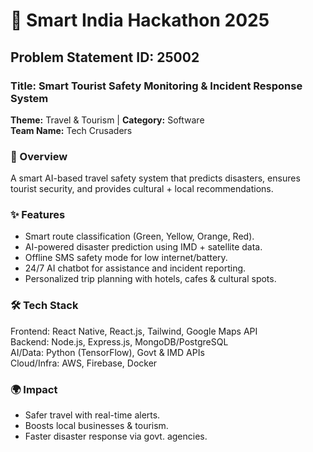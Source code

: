

# 🚀 Smart India Hackathon 2025  
## Problem Statement ID: 25002  
### Title: Smart Tourist Safety Monitoring & Incident Response System  
**Theme:** Travel & Tourism | **Category:** Software  
**Team Name:** Tech Crusaders  

### 📖 Overview  
A smart AI-based travel safety system that predicts disasters, ensures tourist security, and provides cultural + local recommendations.  

### ✨ Features  
- Smart route classification (Green, Yellow, Orange, Red).  
- AI-powered disaster prediction using IMD + satellite data.  
- Offline SMS safety mode for low internet/battery.  
- 24/7 AI chatbot for assistance and incident reporting.  
- Personalized trip planning with hotels, cafes & cultural spots.  

### 🛠 Tech Stack  
Frontend: React Native, React.js, Tailwind, Google Maps API  
Backend: Node.js, Express.js, MongoDB/PostgreSQL  
AI/Data: Python (TensorFlow), Govt & IMD APIs  
Cloud/Infra: AWS, Firebase, Docker  

### 🌍 Impact  
- Safer travel with real-time alerts.  
- Boosts local businesses & tourism.  
- Faster disaster response via govt. agencies.  
